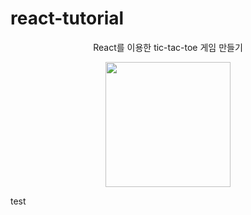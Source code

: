# react-tutorial


<p align="center">
  React를 이용한 tic-tac-toe 게임 만들기
</p>

<p align="center">
  <img height="200" src="https://user-images.githubusercontent.com/48043626/111788138-124ee680-8903-11eb-92b9-8ce85b9671ed.png" />
</p>

test
